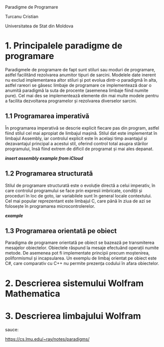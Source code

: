 Paradigme de Programare

Turcanu Cristian

Universitatea de Stat din Moldova

# 1. Principalele paradigme de programare

Paradigmele de programare de fapt sunt stiluri sau moduri de programare, astfel facilitând rezolvarea anumitor tipuri de sarcini. Modelele date inerent nu exclud implementarea altor stiluri și pot evolua dintr-o paradigmă în alta, astfel rareori se găsesc limbaje de programare ce implementează doar o anumită paradigmă la suta de procente (asemenea limbaje fiind numite pure). Cel mai des se implementează elemente din mai multe modele pentru a facilita dezvoltarea programelor și rezolvarea diverselor sarcini.

## 1.1 Programarea imperativă

În programarea imperativă se descrie explicit fiecare pas din program, astfel fiind stilul cel mai apropiat de limbajul mașină. Stilul dat este implementat în limbajul Assembly, iar controlul explicit este în același timp avantajul și dezavantajul principal a acestui stil, oferind control total asupra stărilor programului, însă fiind extrem de dificil de programat și mai ales depanat.

***insert assembly example from iCloud***

## 1.2 Programarea structurată 

Stilul de programare structurată este o evoluție directă a celui imperativ, în care controlul programului se face prin expresii imbricate, condiții și proceduri în loc de goto, iar variabilele sunt în general locale contextului. Cel mai popular reprezentant este limbajul C, care până în ziua de azi se folosește în programarea microcontrolerelor. 

***example***

## 1.3 Programarea orientată pe obiect

Paradigma de programare orientată pe obiect se bazează pe transmiterea mesajelor obiectelor. Obiectele răspund la mesaje efectuând operații numite metode. De asemenea pot fi implementate principii precum moștenirea, poliformismul și incapsularea. Un exemplu de limbaj orientat pe obiect este C#, care comparativ cu C++ nu permite prezența codului în afara obiectelor. 

# 2. Descrierea sistemului Wolfram Mathematica



# 3. Descrierea limbajului Wolfram




sauce: 

https://cs.lmu.edu/~ray/notes/paradigms/